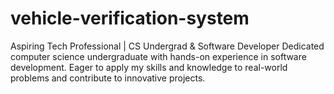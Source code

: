 # vehicle-verification-system
Aspiring Tech Professional | CS Undergrad &amp; Software Developer Dedicated computer science undergraduate with hands-on experience in software development. Eager to apply my skills and knowledge to real-world problems and contribute to innovative projects.
